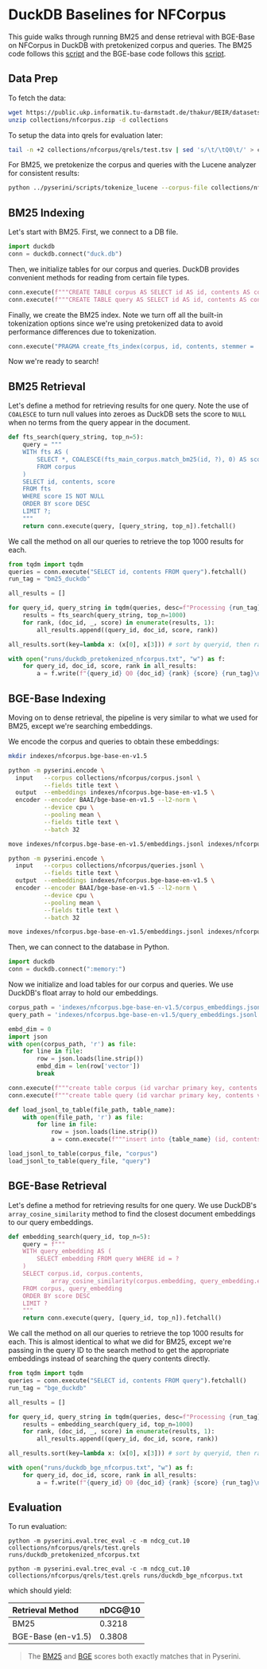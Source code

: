 # DuckDB Baselines for NFCorpus
This guide walks through running BM25 and dense retrieval with BGE-Base on NFCorpus in DuckDB with pretokenized corpus and queries. The BM25 code follows this [script](https://github.com/castorini/quackir/blob/vivek.a/duckDB-experimentation/scripts/bm25_benchmarking.py) and the BGE-base code follows this [script](https://github.com/castorini/quackir/blob/main/scripts/hybrid_searcher.py).

## Data Prep
To fetch the data:

```bash
wget https://public.ukp.informatik.tu-darmstadt.de/thakur/BEIR/datasets/nfcorpus.zip -P collections
unzip collections/nfcorpus.zip -d collections
```

To setup the data into qrels for evaluation later:

```bash
tail -n +2 collections/nfcorpus/qrels/test.tsv | sed 's/\t/\tQ0\t/' > collections/nfcorpus/qrels/test.qrels
```

For BM25, we pretokenize the corpus and queries with the Lucene analyzer for consistent results:

```bash
python ../pyserini/scripts/tokenize_lucene --corpus-file collections/nfcorpus/corpus.jsonl --query-file collections/nfcorpus/queries.jsonl --output-corpus collections/nfcorpus/parsed_corpus_nfcorpus.jsonl --output-query collections/nfcorpus/parsed_queries_nfcorpus.jsonl
```

## BM25 Indexing
Let's start with BM25. 
First, we connect to a DB file.
```python
import duckdb
conn = duckdb.connect("duck.db")
```

Then, we initialize tables for our corpus and queries. DuckDB provides convenient methods for reading from certain file types.
```python
conn.execute(f"""CREATE TABLE corpus AS SELECT id AS id, contents AS contents FROM read_json('collections/nfcorpus/parsed_corpus_nfcorpus.jsonl', format = 'newline_delimited');""")
conn.execute(f"""CREATE TABLE query AS SELECT id AS id, contents AS contents FROM read_json('collections/nfcorpus/parsed_queries_nfcorpus.jsonl', format = 'newline_delimited');""")
```

Finally, we create the BM25 index. Note we turn off all the built-in tokenization options since we're using pretokenized data to avoid performance differences due to tokenization. 
```python
conn.execute("PRAGMA create_fts_index(corpus, id, contents, stemmer = 'none', stopwords = 'none', ignore = 'a^', strip_accents = 0, lower = 0)")
```

Now we're ready to search!

## BM25 Retrieval
Let's define a method for retrieving results for one query. Note the use of ```COALESCE``` to turn null values into zeroes as DuckDB sets the score to ```NULL``` when no terms from the query appear in the document. 
```python
def fts_search(query_string, top_n=5):
    query = """
    WITH fts AS (
        SELECT *, COALESCE(fts_main_corpus.match_bm25(id, ?), 0) AS score
        FROM corpus
    )
    SELECT id, contents, score
    FROM fts
    WHERE score IS NOT NULL
    ORDER BY score DESC
    LIMIT ?;
    """
    return conn.execute(query, [query_string, top_n]).fetchall()
```

We call the method on all our queries to retrieve the top 1000 results for each.
```python
from tqdm import tqdm
queries = conn.execute("SELECT id, contents FROM query").fetchall()
run_tag = "bm25_duckdb"

all_results = []

for query_id, query_string in tqdm(queries, desc=f"Processing {run_tag}", unit="query"):
    results = fts_search(query_string, top_n=1000)
    for rank, (doc_id, _, score) in enumerate(results, 1):
        all_results.append((query_id, doc_id, score, rank))

all_results.sort(key=lambda x: (x[0], x[3])) # sort by queryid, then rank

with open("runs/duckdb_pretokenized_nfcorpus.txt", "w") as f:
    for query_id, doc_id, score, rank in all_results:
        a = f.write(f"{query_id} Q0 {doc_id} {rank} {score} {run_tag}\n")
```

## BGE-Base Indexing
Moving on to dense retrieval, the pipeline is very similar to what we used for BM25, except we're searching embeddings. 

We encode the corpus and queries to obtain these embeddings:

```bash
mkdir indexes/nfcorpus.bge-base-en-v1.5

python -m pyserini.encode \
  input   --corpus collections/nfcorpus/corpus.jsonl \
          --fields title text \
  output  --embeddings indexes/nfcorpus.bge-base-en-v1.5 \
  encoder --encoder BAAI/bge-base-en-v1.5 --l2-norm \
          --device cpu \
          --pooling mean \
          --fields title text \
          --batch 32

move indexes/nfcorpus.bge-base-en-v1.5/embeddings.jsonl indexes/nfcorpus.bge-base-en-v1.5/corpus_embeddings.jsonl

python -m pyserini.encode \
  input   --corpus collections/nfcorpus/queries.jsonl \
          --fields title text \
  output  --embeddings indexes/nfcorpus.bge-base-en-v1.5 \
  encoder --encoder BAAI/bge-base-en-v1.5 --l2-norm \
          --device cpu \
          --pooling mean \
          --fields title text \
          --batch 32

move indexes/nfcorpus.bge-base-en-v1.5/embeddings.jsonl indexes/nfcorpus.bge-base-en-v1.5/query_embeddings.jsonl
```

Then, we can connect to the database in Python. 
```python
import duckdb
conn = duckdb.connect(":memory:")
```

Now we initialize and load tables for our corpus and queries. We use DuckDB's float array to hold our embeddings.
```python
corpus_path = 'indexes/nfcorpus.bge-base-en-v1.5/corpus_embeddings.jsonl'
query_path = 'indexes/nfcorpus.bge-base-en-v1.5/query_embeddings.jsonl'

embd_dim = 0
import json
with open(corpus_path, 'r') as file:
    for line in file:
        row = json.loads(line.strip())
        embd_dim = len(row['vector'])
        break

conn.execute(f"""create table corpus (id varchar primary key, contents varchar, embedding float[{embd_dim}])""")
conn.execute(f"""create table query (id varchar primary key, contents varchar, embedding float[{embd_dim}])""")

def load_jsonl_to_table(file_path, table_name):
    with open(file_path, 'r') as file:
        for line in file:
            row = json.loads(line.strip())
            a = conn.execute(f"""insert into {table_name} (id, contents, embedding) values (?, ?, ?)""", (row['id'], row['contents'], row['vector']))

load_jsonl_to_table(corpus_file, "corpus")
load_jsonl_to_table(query_file, "query")
```

## BGE-Base Retrieval
Let's define a method for retrieving results for one query. We use DuckDB's ```array_cosine_similarity``` method to find the closest document embeddings to our query embeddings. 
```python
def embedding_search(query_id, top_n=5):
    query = f"""
    WITH query_embedding AS (
        SELECT embedding FROM query WHERE id = ?
    )
    SELECT corpus.id, corpus.contents, 
            array_cosine_similarity(corpus.embedding, query_embedding.embedding) AS score
    FROM corpus, query_embedding
    ORDER BY score DESC
    LIMIT ?
    """
    return conn.execute(query, [query_id, top_n]).fetchall()
```

We call the method on all our queries to retrieve the top 1000 results for each. This is almost identical to what we did for BM25, except we're passing in the query ID to the search method to get the appropriate embeddings instead of searching the query contents directly.
```python
from tqdm import tqdm
queries = conn.execute("SELECT id, contents FROM query").fetchall()
run_tag = "bge_duckdb"

all_results = []

for query_id, query_string in tqdm(queries, desc=f"Processing {run_tag}", unit="query"):
    results = embedding_search(query_id, top_n=1000)
    for rank, (doc_id, _, score) in enumerate(results, 1):
        all_results.append((query_id, doc_id, score, rank))

all_results.sort(key=lambda x: (x[0], x[3])) # sort by queryid, then rank

with open("runs/duckdb_bge_nfcorpus.txt", "w") as f:
    for query_id, doc_id, score, rank in all_results:
        a = f.write(f"{query_id} Q0 {doc_id} {rank} {score} {run_tag}\n")
```

## Evaluation
To run evaluation:
```
python -m pyserini.eval.trec_eval -c -m ndcg_cut.10 collections/nfcorpus/qrels/test.qrels runs/duckdb_pretokenized_nfcorpus.txt

python -m pyserini.eval.trec_eval -c -m ndcg_cut.10 collections/nfcorpus/qrels/test.qrels runs/duckdb_bge_nfcorpus.txt
```
which should yield:

| **Retrieval Method**                                                                                                  | **nDCG@10**  |
|:-------------------------------------------------------------------------------------------------------------|-----------|
| BM25                                                                                    | 0.3218    |
| BGE-Base (en-v1.5)                                                                                    | 0.3808    |
> The [BM25](https://github.com/castorini/pyserini/blob/master/docs/conceptual-framework2.md) and [BGE](https://github.com/castorini/pyserini/blob/master/docs/experiments-nfcorpus.md) scores both exactly matches that in Pyserini.